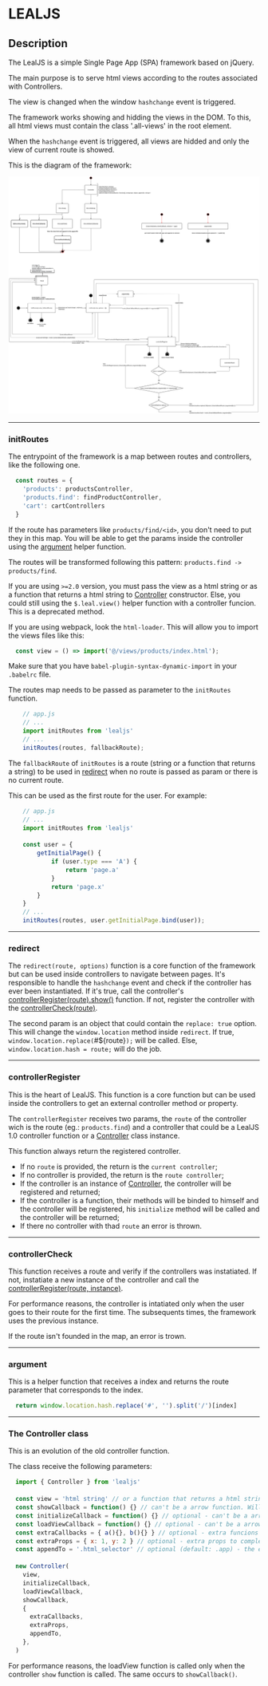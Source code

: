 # LEALJS

## Description
The LealJS is a simple Single Page App (SPA) framework based on jQuery.

The main purpose is to serve html views according to the routes associated with Controllers.

The view is changed when the window `hashchange` event is triggered.

The framework works showing and hidding the views in the DOM. To this, all html views must contain the class '.all-views' in the root element.

When the `hashchange` event is triggered, all views are hidded and only the view of current route is showed.

This is the diagram of the framework:

![LealJS 2.0 Diagram](./docs/images/leal-2.0.png)

___

### initRoutes
The entrypoint of the framework is a map between routes and controllers, like the following one.

```javascript
  const routes = {
    'products': productsController,
    'products.find': findProductController,
    'cart': cartControllers
  }
```
If the route has parameters like `products/find/<id>`, you don't need to put they in this map. You will be able to get the params inside the controller using the [argument](#argument) helper function.

The routes will be transformed following this pattern: `products.find -> products/find`.

If you are using `>=2.0` version, you must pass the view as a html string or as a function that returns a html string to [Controller](#the-controller-class) constructor. Else, you could still using the `$.leal.view()` helper function with a controller funcion. This is a deprecated method.

If you are using webpack, look the `html-loader`. This will allow you to import the views files like this:

```javascript
  const view = () => import('@/views/products/index.html');
```
Make sure that you have `babel-plugin-syntax-dynamic-import` in your `.babelrc` file.

The routes map needs to be passed as parameter to the `initRoutes` function.

```javascript
    // app.js
    // ...
    import initRoutes from 'lealjs'
    // ...
    initRoutes(routes, fallbackRoute);
```

The `fallbackRoute` of `initRoutes` is a route (string or a function that returns a string) to be used in [redirect](#redirect) when no route is passed as param or there is no current route.

This can be used as the first route for the user. For example:

```javascript
    // app.js
    // ...
    import initRoutes from 'lealjs'

    const user = {
        getInitialPage() {
            if (user.type === 'A') {
                return 'page.a'
            }
            return 'page.x'
        }
    }
    // ...
    initRoutes(routes, user.getInitialPage.bind(user));
```

___
### redirect

The `redirect(route, options)` function is a core function of the framework but can be used inside controllers to navigate between pages. It's responsible to handle the `hashchange` event and check if the controller has ever been instantiated. If it's true, call the controller's [controllerRegister(route).show()](#controllerRegister) function. If not, register the controller with the [controllerCheck(route)](#controllerCheck).

The second param is an object that could contain the `replace: true` option. This will change the `window.location` method inside `redirect`. If true, `window.location.replace(`#${route}`);` will be called. Else, `window.location.hash = route;` will do the job.

___
### controllerRegister

This is the heart of LealJS. This function is a core function but can be used inside the controllers to get an external controller method or property.

The `controllerRegister` receives two params, the `route` of the controller wich is the route (eg.: `products.find`) and a controller that could be a LealJS 1.0 controller function or a [Controller](#the-controller-class) class instance.

This function always return the registered controller.

* If no `route` is provided, the return is the `current controller`;
* If no controller is provided, the return is the `route controller`;
* If the controller is an instance of [Controller](#the-controller-class), the controller will be registered and returned;
* If the controller is a function, their methods will be binded to himself and the controller will be registered, his `initialize` method will be called and the controller will be returned;
* If there no controller with thad `route` an error is thrown.

___

### controllerCheck

This function receives a route and verify if the controllers was instatiated. If not, instatiate a new instance of the controller and call the [controllerRegister(route, instance)](#controllerRegister).

For performance reasons, the controller is intatiated only when the user goes to their route for the first time. The subsequents times, the framework uses the previous instance.

If the route isn't founded in the map, an error is trown.

___

### argument

This is a helper function that receives a index and returns the route parameter that corresponds to the index.

```javascript
  return window.location.hash.replace('#', '').split('/')[index]
```

___

### The Controller class

This is an evolution of the old controller function.

The class receive the following parameters:

```javascript
  import { Controller } from 'lealjs'

  const view = 'html string' // or a function that returns a html string
  const showCallback = function() {} // can't be a arrow function. Will be called after controller show() function.
  const initializeCallback = function() {} // optional - can't be a arrow function. Will be called after controller instatiation.
  const loadViewCallback = function() {} // optional - can't be a arrow function. Will be called after the controller loadView.
  const extraCallbacks = { a(){}, b(){} } // optional - extra funcions to complement the controller logic. If you pretend to use 'this' from the class inside a extraCallback don't use arrow functions.
  const extraProps = { x: 1, y: 2 } // optional - extra props to complement the controller logic.
  const appendTo = '.html_selector' // optional (default: .app) - the element where the constroller html view will be appended.

  new Controller(
    view,
    initializeCallback,
    loadViewCallback,
    showCallback,
    {
      extraCallbacks,
      extraProps,
      appendTo,
    },
  )
```

For performance reasons, the loadView function is called only when the controller `show` function is called. The same occurs to `showCallback()`.

